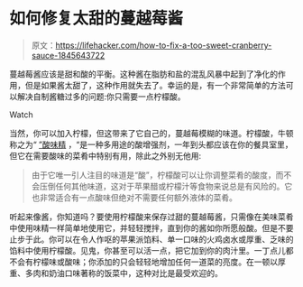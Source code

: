 # 如何修复太甜的蔓越莓酱

> 原文：<https://lifehacker.com/how-to-fix-a-too-sweet-cranberry-sauce-1845643722>

蔓越莓酱应该是甜和酸的平衡。这种酱在脂肪和盐的混乱风暴中起到了净化的作用，但是如果酱太甜了，这种作用就失去了。幸运的是，有一个非常简单的方法可以解决自制酱糖过多的问题:你只需要一点柠檬酸。

Watch

当然，你可以加入柠檬，但这带来了它自己的，蔓越莓模糊的味道。柠檬酸，牛顿称之为“ [”酸味精](https://skillet.lifehacker.com/citric-acid-is-basically-sour-msg-1842277471) ，“是一种多用途的酸增强剂，一年到头都应该在你的餐具室里，但它在需要酸味的菜肴中特别有用，除此之外别无他用:

> 由于它唯一引人注目的味道是“酸”，柠檬酸可以让你调整菜肴的酸度，而不会压倒任何其他味道，这对于苹果醋或柠檬汁等食物来说总是有风险的。它也非常适合有一点酸味但绝对不需要任何额外液体的菜肴。

听起来像酱，你知道吗？要使用柠檬酸来保存过甜的蔓越莓酱，只需像在美味菜肴中使用味精一样简单地使用它，并轻轻搅拌，直到你的酱如你所愿般酸。但是不要止步于此。你可以在令人作呕的苹果派馅料、单一口味的火鸡卤水或厚重、乏味的馅料中使用柠檬酸。见鬼，你甚至可以活一点，把它加到你的肉汁里。一丁点儿都不会有柠檬味或酸味；你添加的只会轻轻地增加任何一道菜的亮度。在一顿以厚重、多肉和奶油口味著称的饭菜中，这种对比是最受欢迎的。